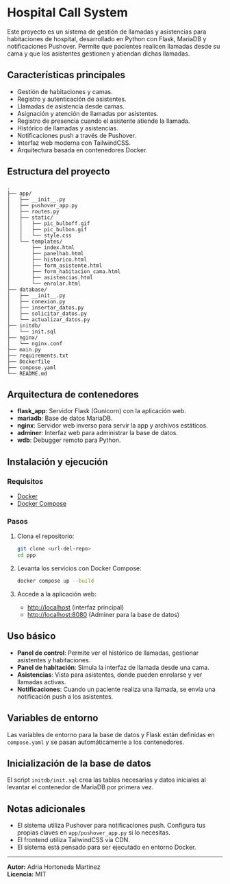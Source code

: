 # Hospital Call System

Este proyecto es un sistema de gestión de llamadas y asistencias para habitaciones de hospital, desarrollado en Python con Flask, MariaDB y notificaciones Pushover. Permite que pacientes realicen llamadas desde su cama y que los asistentes gestionen y atiendan dichas llamadas.

## Características principales

- Gestión de habitaciones y camas.
- Registro y autenticación de asistentes.
- Llamadas de asistencia desde camas.
- Asignación y atención de llamadas por asistentes.
- Registro de presencia cuando el asistente atiende la llamada.
- Histórico de llamadas y asistencias.
- Notificaciones push a través de Pushover.
- Interfaz web moderna con TailwindCSS.
- Arquitectura basada en contenedores Docker.

## Estructura del proyecto

```
.
├── app/
│   ├── __init__.py
│   ├── pushover_app.py
│   ├── routes.py
│   ├── static/
│   │   ├── pic_bulboff.gif
│   │   ├── pic_bulbon.gif
│   │   └── style.css
│   └── templates/
│       ├── index.html
│       ├── panelhab.html
│       ├── historico.html
│       ├── form_asistente.html
│       ├── form_habitacion_cama.html
│       ├── asistencias.html
│       └── enrolar.html
├── database/
│   ├── __init__.py
│   ├── conexion.py
│   ├── insertar_datos.py
│   ├── solicitar_datos.py
│   └── actualizar_datos.py
├── initdb/
│   └── init.sql
├── nginx/
│   └── nginx.conf
├── main.py
├── requirements.txt
├── Dockerfile
├── compose.yaml
└── README.md
```

## Arquitectura de contenedores

- **flask_app**: Servidor Flask (Gunicorn) con la aplicación web.
- **mariadb**: Base de datos MariaDB.
- **nginx**: Servidor web inverso para servir la app y archivos estáticos.
- **adminer**: Interfaz web para administrar la base de datos.
- **wdb**: Debugger remoto para Python.

## Instalación y ejecución

### Requisitos

- [Docker](https://www.docker.com/)
- [Docker Compose](https://docs.docker.com/compose/)

### Pasos

1. Clona el repositorio:
   ```sh
   git clone <url-del-repo>
   cd ppp
   ```

2. Levanta los servicios con Docker Compose:
   ```sh
   docker compose up --build
   ```

3. Accede a la aplicación web:
   - [http://localhost](http://localhost) (interfaz principal)
   - [http://localhost:8080](http://localhost:8080) (Adminer para la base de datos)

## Uso básico

- **Panel de control**: Permite ver el histórico de llamadas, gestionar asistentes y habitaciones.
- **Panel de habitación**: Simula la interfaz de llamada desde una cama.
- **Asistencias**: Vista para asistentes, donde pueden enrolarse y ver llamadas activas.
- **Notificaciones**: Cuando un paciente realiza una llamada, se envía una notificación push a los asistentes.

## Variables de entorno

Las variables de entorno para la base de datos y Flask están definidas en `compose.yaml` y se pasan automáticamente a los contenedores.

## Inicialización de la base de datos

El script `initdb/init.sql` crea las tablas necesarias y datos iniciales al levantar el contenedor de MariaDB por primera vez.

## Notas adicionales

- El sistema utiliza Pushover para notificaciones push. Configura tus propias claves en `app/pushover_app.py` si lo necesitas.
- El frontend utiliza TailwindCSS vía CDN.
- El sistema está pensado para ser ejecutado en entorno Docker.

---

**Autor:** Adria Hortoneda Martinez  
**Licencia:** MIT
